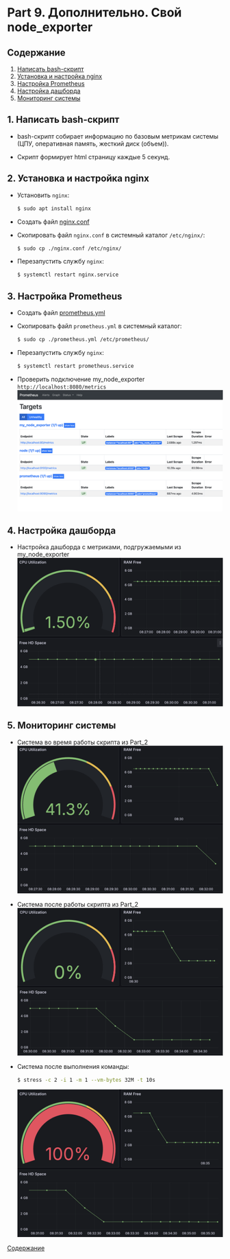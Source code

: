 # Part 9. Дополнительно. Свой node_exporter

## Содержание

1. [Написать bash-скрипт](#1-написать-bash-скрипт)
2. [Установка и настройка nginx](#2-установка-и-настройка-nginx)
3. [Настройка Prometheus](#3-настройка-prometheus)
4. [Настройка дашборда](#4-настройка-дашборда)
5. [Мониторинг системы](#5-мониторинг-системы)

## 1. Написать bash-скрипт

* bash-скрипт собирает информацию по базовым метрикам системы (ЦПУ, оперативная память, жесткий диск (объем)).<br/>

* Скрипт формирует html страницу каждые 5 секунд.

## 2. Установка и настройка nginx

* Установить `nginx`:<br/>
  ```sh
  $ sudo apt install nginx
  ```
  
* Создать файл [nginx.conf](nginx.conf)<br/>

* Скопировать файл `nginx.conf` в системный каталог `/etc/nginx/`:<br/>
  ```sh
  $ sudo cp ./nginx.conf /etc/nginx/
  ```

* Перезапустить службу `nginx`:<br/>
  ```sh
  $ systemctl restart nginx.service
  ```

## 3. Настройка Prometheus

* Создать файл [prometheus.yml](prometheus.yml)<br/>

* Скопировать файл `prometheus.yml` в системный каталог:<br/>
  ```sh
  $ sudo cp ./prometheus.yml /etc/prometheus/
  ```

* Перезапустить службу `nginx`:<br/>
  ```sh
  $ systemctl restart prometheus.service
  ```

* Проверить подключение my_node_exporter `http://localhost:8080/metrics`<br/>
  ![my_node_exporter](./img/01.png)<br/>

## 4. Настройка дашборда

* Настройка дашборда с метриками, подгружаемыми из my_node_exporter<br/>
  ![dashboard_metrics](./img/02.png)<br/>


## 5. Мониторинг системы

* Система во время работы скрипта из Part_2<br/>
  ![running_script_part2](./img/03.png)<br/>

* Система после работы скрипта из Part_2<br/>
  ![after_script_part2](./img/04.png)<br/>

* Система после выполнения команды:<br/>
  ```sh
  $ stress -c 2 -i 1 -m 1 --vm-bytes 32M -t 10s
  ```
  ![stress_test](./img/05.png)<br/>

[Содержание](#содержание)

